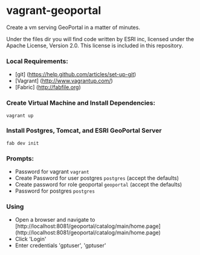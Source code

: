 vagrant-geoportal
=================

Create a vm serving GeoPortal in a matter of minutes.

Under the files dir you will find code written by ESRI inc, licensed under the Apache License, Version 2.0. This license is included in this repository.

### Local Requirements:
* [git] (https://help.github.com/articles/set-up-git)
* [Vagrant] (http://www.vagrantup.com/)
* [Fabric] (http://fabfile.org)

### Create Virtual Machine and Install Dependencies:
``vagrant up``

### Install Postgres, Tomcat, and ESRI GeoPortal Server
```fab dev init```

### Prompts:
* Password for vagrant
``vagrant``
* Create Password for user postgres
``postgres``
    (accept the defaults)
* Create password for role geoportal
``geoportal``
    (accept the defaults)
* Password for postgres
``postgres``

### Using
* Open a browser and navigate to [http://localhost:8081/geoportal/catalog/main/home.page] (http://localhost:8081/geoportal/catalog/main/home.page)
* Click 'Login'
* Enter credentials 'gptuser', 'gptuser'